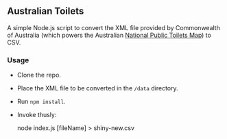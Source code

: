 ## Australian Toilets

A simple Node.js script to convert the XML file provided by Commonwealth of Australia (which powers the Australian [National Public Toilets Map](https://toiletmap.gov.au/)) to CSV.

### Usage

* Clone the repo.
* Place the XML file to be converted in the <code>/data</code> directory.
* Run <code>npm install</code>.
* Invoke thusly:

    node index.js [fileName] > shiny-new.csv
